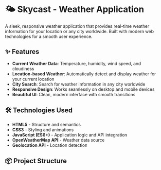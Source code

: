 # 🌤️ Skycast - Weather Application

A sleek, responsive weather application that provides real-time weather information for your location or any city worldwide. Built with modern web technologies for a smooth user experience.

## ✨ Features

- **Current Weather Data**: Temperature, humidity, wind speed, and cloudiness
- **Location-based Weather**: Automatically detect and display weather for your current location
- **City Search**: Search for weather information in any city worldwide
- **Responsive Design**: Works seamlessly on desktop and mobile devices
- **Beautiful UI**: Clean, modern interface with smooth transitions

## 🛠️ Technologies Used

- **HTML5** - Structure and semantics
- **CSS3** - Styling and animations
- **JavaScript (ES6+)** - Application logic and API integration
- **OpenWeatherMap API** - Weather data source
- **Geolocation API** - Location detection

## 📦 Project Structure
